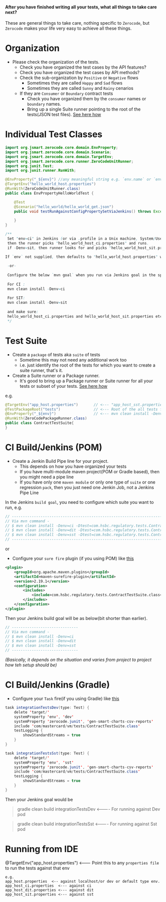 #### After you have finished writing all your tests, what all things to take care next?
These are general things to take care, nothing specific to `Zerocode`, but `Zerocode` makes your life very easy to achieve all these things.

Organization
===

+ Please check the organization of the tests.
  + Check you have organized the test cases by the API features?
  + Check you have organized the test cases by API methods?
  + Check the sub-organization by `Positive` or `Negative` flows
     + Sometimes they are called `Happy` and `Sad` flows
     + Sometimes they are called `Sunny` and `Rainy` cenarios
  + If they are `Consumer` or `Boundary` contract tests
     + Check you have organized them by the `consumer` names or `boundary` names.
     + Bring up a single Suite runner pointing to the root of the tests(JSON test files). [See here how](https://github.com/authorjapps/zerocode/wiki/Suite-Runner-Vs-Package-runner)

Individual Test Classes
===
```java
import org.jsmart.zerocode.core.domain.EnvProperty;
import org.jsmart.zerocode.core.domain.Scenario;
import org.jsmart.zerocode.core.domain.TargetEnv;
import org.jsmart.zerocode.core.runner.ZeroCodeUnitRunner;
import org.junit.Test;
import org.junit.runner.RunWith;

@EnvProperty("_${env}") //any meaningful string e.g. `env.name` or `envName` or `app.env` etc
@TargetEnv("hello_world_host.properties")
@RunWith(ZeroCodeUnitRunner.class)
public class EnvPropertyHelloWorldTest {

    @Test
    @Scenario("hello_world/hello_world_get.json")
    public void testRunAgainstConfigPropertySetViaJenkins() throws Exception {
        
    }
}

/**
 Set "env=ci" in Jenkins (or via .profile in a Unix machine, System/User properties in Windows)
 then the runner picks "hello_world_host_ci.properties" and runs.
 if -Denv=sit, then runner looks for and picks "hello_world_host_sit.properties" and runs.

If `env` not supplied, then defaults to "hello_world_host.properties" which by default mentioned mentioned via @TargetEnv
 
 -or-
 
 Configure the below `mvn goal` when you run via Jenkins goal in the specific environment e.g. -
 
 For CI :
 mvn clean install -Denv=ci
 
 For SIT:
 mvn clean install -Denv=sit
 
 and make sure:
 hello_world_host_ci.properties and hello_world_host_sit.properties etc are available in the resources folder or class path.
 */
```


Test Suite
===
+ Create a `package` of tests aka `suite` of tests
  + Sometime this may not need any additional work too
  + i.e. just identify the root of the tests for which you want to create a suite runner, that's it.
+ Create a Suite runner or a Package runner.
  + It's good to bring up a Package runner or Suite runner for all your tests or subset of your tests. [See here how](https://github.com/authorjapps/zerocode/wiki/Suite-Runner-Vs-Package-runner)

e.g.
```java
@TargetEnv("app_host.properties")       // <--- "app_host_sst.properties" if running against 'sst'
@TestPackageRoot("tests")               // <--- Root of the all tests folder in the test/resources
@EnvProperty("_${env}")                 // <--- mvn clean install -Denv=ci1 or -Denv=sst1
@RunWith(ZeroCodePackageRunner.class)
public class ContractTestSuite{
}
```


CI Build/Jenkins (POM)
===

+ Create a Jenkin Build Pipe line for your project.
  + This depends on how you have organized your tests
  + If you have multi-module maven project(POM or Gradle based), then you might need a pipe line
  + If you have only one `maven module` or only one type of `suite` or one regression `pack`, then you just need one Jenkin Job, not a Jenkins Pipe Line

In the Jenkins `build goal`, you need to configure which suite you want to run,
e.g.
```java
// ------------------------------------------------------------------------
// Via mvn command -
// $ mvn clean install -Denv=ci -Dtest=com.hsbc.regulatory.tests.ContractTestSuite
// $ mvn clean install -Denv=dit -Dtest=com.hsbc.regulatory.tests.ContractTestSuite
// $ mvn clean install -Denv=sst -Dtest=com.hsbc.regulatory.tests.ContractTestSuite
// ------------------------------------------------------------------------

```

or

+ Configure your `sure fire` plugin (if you using POM) like [this](https://github.com/authorjapps/zerocode-hello-world/blob/master/pom.xml)
```xml
<plugin>
	<groupId>org.apache.maven.plugins</groupId>
	<artifactId>maven-surefire-plugin</artifactId>
	<version>2.19.1</version>
	<configuration>
		<includes>
			<include>com.hsbc.regulatory.tests.ContractTestSuite.class</include>
		</includes>
	</configuration>
</plugin>
```
Then your Jenkins build goal will be as below(bit shorter than earlier).

```java
// ------------------------------
// Via mvn command -
// $ mvn clean install -Denv=ci 
// $ mvn clean install -Denv=dit 
// $ mvn clean install -Denv=sst 
// ------------------------------
```

_(Basically, it depends on the situation and varies from project to project how teh setup should be)_

CI Build/Jenkins (Gradle)
===

+ Configure your `Task` fire(if you using Gradle) like [this](https://github.com/BeTheCodeWithYou/SpringBoot-Kotlin/blob/master/build.gradle)

```java
task integrationTestsDev(type: Test) {
    delete 'target/'
    systemProperty 'env', 'dev'
    systemProperty 'zerocode.junit', 'gen-smart-charts-csv-reports'
    include 'com/mastercard/vm/tests/ContractTestSuite.class'
    testLogging {
        showStandardStreams = true
    }
}

task integrationTestsSst(type: Test) {
    delete 'target/'
    systemProperty 'env', 'sst'
    systemProperty 'zerocode.junit', 'gen-smart-charts-csv-reports'
    include 'com/mastercard/vm/tests/ContractTestSuite.class'
    testLogging {
        showStandardStreams = true
    }
}

```

Then your Jenkins goal would be
> gradle clean build integrationTestsDev  <---- For running against Dev pod

> gradle clean build integrationTestsSst  <---- For running against Sst pod


Running from IDE
===
@TargetEnv("app_host.properties")  <--- Point this to any `properties file` to run the tests against that env

```
e.g.
app_host.properties  <-- against localhost/or dev or default type env.
app_host_ci.properties  <--- against ci
app_host_dit.properties <--- against dit
app_host_sit.properties <--- against sst
```
